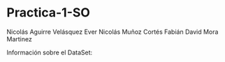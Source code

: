 # Practica-1-SO
Nicolás Aguirre Velásquez
Ever Nicolás Muñoz Cortés
Fabián David Mora Martinez

Información sobre el DataSet:
